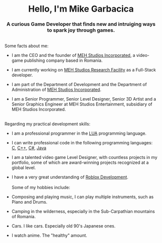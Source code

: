 <h1 align="center">Hello, I'm Mike Garbacica</h1>
<h3 align="center">A curious Game Developer that finds new and intruiging ways to spark joy through games.</h3>
<br>
Some facts about me:

- I am the CEO and the founder of [MEH Studios Incorporated](https://www.roblox.com/groups/4928294/MEH-Studios-Inc), a video-game publishing company based in Romania.

- I am currently working on [MEH Studios Research Facility](https://www.roblox.com/games/3192370355/MEH-Studios-Research-Facility-Test-Server) as a Full-Stack developer.

- I am part of the Department of Development and the Department of Administration of [MEH Studios Incorporated](https://www.roblox.com/groups/4928294/MEH-Studios-Inc).

- I am a Senior Programmer, Senior Level Designer, Senior 3D Artist and a Senior Graphics Engineer at MEH Studios Entertainment, subsidiary of MEH Studios Incorporated.
<br><br>

Regarding my practical development skills:

- I am a professional programmer in the [LUA](https://www.lua.org) programming language.

- I can write professional code in the following programming languages: [C](https://en.wikipedia.org/wiki/C_(programming_language)), [C++](https://en.wikipedia.org/wiki/C%2B%2B), [C#](https://en.wikipedia.org/wiki/C_Sharp_(programming_language)#:~:text=C%23%20(%2Fˌsiː%20ˈ,Paradigm)), [Java](https://en.wikipedia.org/wiki/Java_(programming_language))

- I am a talented video game Level Designer, with countless projects in my portfolio, some of which are award-winning projects recognized at a global level.

- I have a very great understanding of [Roblox Development](https://create.roblox.com/docs).
<br><br>
Some of my hobbies include:

- Composing and playing music, I can play multiple instruments, such as Piano and Drums.

- Camping in the wilderness, especially in the Sub-Carpathian mountains of Romania.

- Cars. I like cars. Especially old 90's Japanese ones.

- I watch anime. The "healthy" amount.

